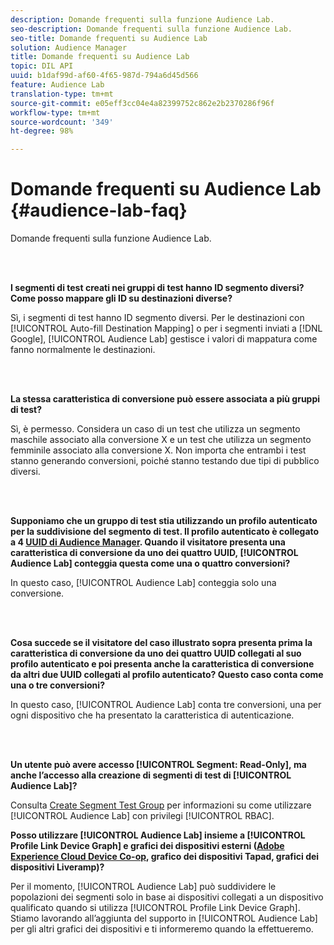 ```yaml
---
description: Domande frequenti sulla funzione Audience Lab.
seo-description: Domande frequenti sulla funzione Audience Lab.
seo-title: Domande frequenti su Audience Lab
solution: Audience Manager
title: Domande frequenti su Audience Lab
topic: DIL API
uuid: b1daf99d-af60-4f65-987d-794a6d45d566
feature: Audience Lab
translation-type: tm+mt
source-git-commit: e05eff3cc04e4a82399752c862e2b2370286f96f
workflow-type: tm+mt
source-wordcount: '349'
ht-degree: 98%

---
```



# Domande frequenti su Audience Lab {#audience-lab-faq}

Domande frequenti sulla funzione Audience Lab.

<!-- 

audience-lab-faq.xml

 -->

<br> 

**I segmenti di test creati nei gruppi di test hanno ID segmento diversi? Come posso mappare gli ID su destinazioni diverse?**

Sì, i segmenti di test hanno ID segmento diversi. Per le destinazioni con [!UICONTROL Auto-fill Destination Mapping] o per i segmenti inviati a [!DNL Google], [!UICONTROL Audience Lab] gestisce i valori di mappatura come fanno normalmente le destinazioni.

<br> 

**La stessa caratteristica di conversione può essere associata a più gruppi di test?**

Sì, è permesso. Considera un caso di un test che utilizza un segmento maschile associato alla conversione X e un test che utilizza un segmento femminile associato alla conversione X. Non importa che entrambi i test stanno generando conversioni, poiché stanno testando due tipi di pubblico diversi.

<br> 

**Supponiamo che un gruppo di test stia utilizzando un profilo autenticato per la suddivisione del segmento di test. Il profilo autenticato è collegato a 4 [UUID di Audience Manager](../reference/ids-in-aam.md). Quando il visitatore presenta una caratteristica di conversione da uno dei quattro UUID, [!UICONTROL Audience Lab] conteggia questa come una o quattro conversioni?**

In questo caso, [!UICONTROL Audience Lab] conteggia solo una conversione.

<br> 

**Cosa succede se il visitatore del caso illustrato sopra presenta prima la caratteristica di conversione da uno dei quattro UUID collegati al suo profilo autenticato e poi presenta anche la caratteristica di conversione da altri due UUID collegati al profilo autenticato? Questo caso conta come una o tre conversioni?**

In questo caso, [!UICONTROL Audience Lab] conta tre conversioni, una per ogni dispositivo che ha presentato la caratteristica di autenticazione.

<br> 

**Un utente può avere accesso [!UICONTROL Segment: Read-Only], ma anche l’accesso alla creazione di segmenti di test di [!UICONTROL Audience Lab]?**

Consulta [Create Segment Test Group](../features/audience-lab/audience-lab-manage-test-groups.md#create-test-groups) per informazioni su come utilizzare [!UICONTROL Audience Lab] con privilegi [!UICONTROL RBAC].

**Posso utilizzare [!UICONTROL Audience Lab] insieme a [!UICONTROL Profile Link Device Graph] e grafici dei dispositivi esterni ([Adobe Experience Cloud Device Co-op](https://docs.adobe.com/content/help/it-IT/device-co-op/using/home.html), grafico dei dispositivi Tapad, grafici dei dispositivi Liveramp)?**

Per il momento, [!UICONTROL Audience Lab] può suddividere le popolazioni dei segmenti solo in base ai dispositivi collegati a un dispositivo qualificato quando si utilizza [!UICONTROL Profile Link Device Graph]. Stiamo lavorando all’aggiunta del supporto in [!UICONTROL Audience Lab] per gli altri grafici dei dispositivi e ti informeremo quando la effettueremo.
